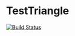 # TestTriangle
[![Build Status](https://app.travis-ci.com/SHASHANKJC/TestTriangle.svg?branch=main)](https://app.travis-ci.com/SHASHANKJC/TestTriangle)
